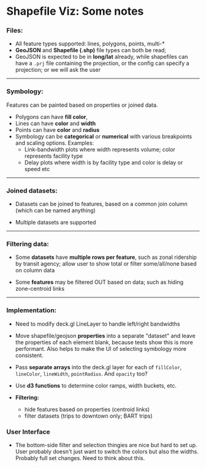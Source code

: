 # Shapefile Viz: Some notes

### Files:

- All feature types supported: lines, polygons, points, multi-\*
- **GeoJSON** and **Shapefile (.shp)** file types can both be read;
- GeoJSON is expected to be in **long/lat** already, while shapefiles can have a `.prj` file containing the projection, or the config can specify a projection; or we will ask the user

---

### Symbology:

Features can be painted based on properties or joined data.

- Polygons can have **fill color**,
- Lines can have **color** and **width**
- Points can have **color** and **radius**
- Symbology can be **categorical** or **numerical** with various breakpoints and scaling options. Examples:
  - Link-bandwidth plots where width represents volume; color represents facility type
  - Delay plots where width is by facility type and color is delay or speed etc

---

### Joined datasets:

- Datasets can be joined to features, based on a common join column (which can be named anything)

- Multiple datasets are supported

---

### Filtering data:

- Some **datasets** have **multiple rows per feature**, such as zonal ridership by transit agency; allow user to show total or filter some/all/none based on column data

- Some **features** may be filtered OUT based on data; such as hiding zone-centroid links

---

### Implementation:

- Need to modify deck.gl LineLayer to handle left/right bandwidths

- Move shapefile/geojson **properties** into a separate "dataset" and leave the properties of each element blank, because tests show this is more performant. Also helps to make the UI of selecting symbology more consistent.

- Pass **separate arrays** into the deck.gl layer for each of
  `fillColor`, `lineColor`, `lineWidth`, `pointRadius`. And `opacity` too?

- Use **d3 functions** to determine color ramps, width buckets, etc.

- **Filtering:**
  - hide features based on properties (centroid links)
  - filter datasets (trips to downtown only; BART trips)

### User Interface

- The bottom-side filter and selection thingies are nice but hard to set up. User probably doesn't just want to switch the colors but also the widths. Probably full set changes. Need to think about this.
